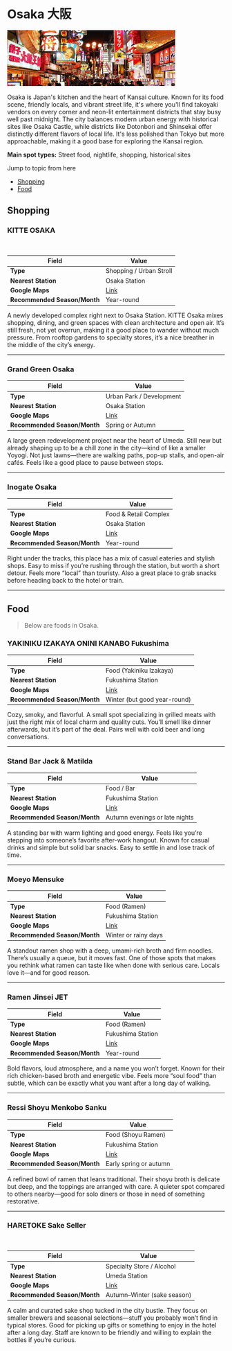 # Osaka 大阪

![Osaka](./media/osaka/osaka-banner.jpeg)

Osaka is Japan's kitchen and the heart of Kansai culture. Known for its food scene, friendly locals, and vibrant street life, it's where you'll find takoyaki vendors on every corner and neon-lit entertainment districts that stay busy well past midnight. The city balances modern urban energy with historical sites like Osaka Castle, while districts like Dotonbori and Shinsekai offer distinctly different flavors of local life. It's less polished than Tokyo but more approachable, making it a good base for exploring the Kansai region.

**Main spot types:** Street food, nightlife, shopping, historical sites

Jump to topic from here
- [Shopping](#shopping)
- [Food](#food)

<!--

## Spot Template

### Spot Name

![]()

| Field | Value |
|-------|-------|
| **Type** | |
| **Nearest Station** | |
| **Google Maps** | [Link]() |
| **Recommended Season/Month** | |

Description goes here.

---

Copy and use the above template for each spot entry

-->

## Shopping

### KITTE OSAKA

![]()

| Field                        | Value                   |
| ---------------------------- | ----------------------- |
| **Type**                     | Shopping / Urban Stroll |
| **Nearest Station**          | Osaka Station           |
| **Google Maps**              | [Link]()                |
| **Recommended Season/Month** | Year-round              |

A newly developed complex right next to Osaka Station. KITTE Osaka mixes shopping, dining, and green spaces with clean architecture and open air. It’s still fresh, not yet overrun, making it a good place to wander without much pressure. From rooftop gardens to specialty stores, it’s a nice breather in the middle of the city’s energy.

---

### Grand Green Osaka

| Field                        | Value                    |
| ---------------------------- | ------------------------ |
| **Type**                     | Urban Park / Development |
| **Nearest Station**          | Osaka Station            |
| **Google Maps**              | [Link]()                 |
| **Recommended Season/Month** | Spring or Autumn         |

A large green redevelopment project near the heart of Umeda. Still new but already shaping up to be a chill zone in the city—kind of like a smaller Yoyogi. Not just lawns—there are walking paths, pop-up stalls, and open-air cafés. Feels like a good place to pause between stops.

---

### Inogate Osaka

| Field                        | Value                 |
| ---------------------------- | --------------------- |
| **Type**                     | Food & Retail Complex |
| **Nearest Station**          | Osaka Station         |
| **Google Maps**              | [Link]()              |
| **Recommended Season/Month** | Year-round            |

Right under the tracks, this place has a mix of casual eateries and stylish shops. Easy to miss if you’re rushing through the station, but worth a short detour. Feels more “local” than touristy. Also a great place to grab snacks before heading back to the hotel or train.

---

## Food

> Below are foods in Osaka.

### YAKINIKU IZAKAYA ONINI KANABO Fukushima

| Field                        | Value                        |
| ---------------------------- | ---------------------------- |
| **Type**                     | Food (Yakiniku Izakaya)      |
| **Nearest Station**          | Fukushima Station            |
| **Google Maps**              | [Link]()                     |
| **Recommended Season/Month** | Winter (but good year-round) |

Cozy, smoky, and flavorful. A small spot specializing in grilled meats with just the right mix of local charm and quality cuts. You’ll smell like dinner afterwards, but it’s part of the deal. Pairs well with cold beer and long conversations.

---

### Stand Bar Jack & Matilda

| Field                        | Value                          |
| ---------------------------- | ------------------------------ |
| **Type**                     | Food / Bar                     |
| **Nearest Station**          | Fukushima Station              |
| **Google Maps**              | [Link]()                       |
| **Recommended Season/Month** | Autumn evenings or late nights |

A standing bar with warm lighting and good energy. Feels like you’re stepping into someone’s favorite after-work hangout. Known for casual drinks and simple but solid bar snacks. Easy to settle in and lose track of time.

---

### Moeyo Mensuke

| Field                        | Value                |
| ---------------------------- | -------------------- |
| **Type**                     | Food (Ramen)         |
| **Nearest Station**          | Fukushima Station    |
| **Google Maps**              | [Link]()             |
| **Recommended Season/Month** | Winter or rainy days |

A standout ramen shop with a deep, umami-rich broth and firm noodles. There’s usually a queue, but it moves fast. One of those spots that makes you rethink what ramen can taste like when done with serious care. Locals love it—and for good reason.

---

### Ramen Jinsei JET

| Field                        | Value             |
| ---------------------------- | ----------------- |
| **Type**                     | Food (Ramen)      |
| **Nearest Station**          | Fukushima Station |
| **Google Maps**              | [Link]()          |
| **Recommended Season/Month** | Year-round        |

Bold flavors, loud atmosphere, and a name you won’t forget. Known for their rich chicken-based broth and energetic vibe. Feels more “soul food” than subtle, which can be exactly what you want after a long day of walking.

---

### Ressi Shoyu Menkobo Sanku

| Field                        | Value                  |
| ---------------------------- | ---------------------- |
| **Type**                     | Food (Shoyu Ramen)     |
| **Nearest Station**          | Fukushima Station      |
| **Google Maps**              | [Link]()               |
| **Recommended Season/Month** | Early spring or autumn |

A refined bowl of ramen that leans traditional. Their shoyu broth is delicate but deep, and the toppings are arranged with care. A quieter spot compared to others nearby—good for solo diners or those in need of something restorative.

---

### HARETOKE Sake Seller

![]()

| Field                        | Value                       |
| ---------------------------- | --------------------------- |
| **Type**                     | Specialty Store / Alcohol   |
| **Nearest Station**          | Umeda Station               |
| **Google Maps**              | [Link]()                    |
| **Recommended Season/Month** | Autumn–Winter (sake season) |

A calm and curated sake shop tucked in the city bustle. They focus on smaller brewers and seasonal selections—stuff you probably won’t find in typical stores. Good for picking up gifts or something to enjoy in the hotel after a long day. Staff are known to be friendly and willing to explain the bottles if you’re curious.
